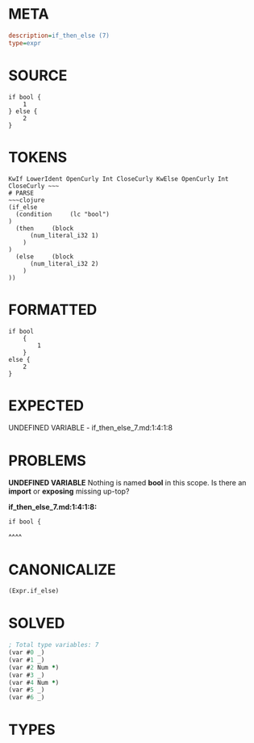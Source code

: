 # META
~~~ini
description=if_then_else (7)
type=expr
~~~
# SOURCE
~~~roc
if bool {
	1
} else {
	2
}
~~~
# TOKENS
~~~text
KwIf LowerIdent OpenCurly Int CloseCurly KwElse OpenCurly Int CloseCurly ~~~
# PARSE
~~~clojure
(if_else
  (condition     (lc "bool")
)
  (then     (block
      (num_literal_i32 1)
    )
)
  (else     (block
      (num_literal_i32 2)
    )
))
~~~
# FORMATTED
~~~roc
if bool
	{
		1
	}
else {
	2
}
~~~
# EXPECTED
UNDEFINED VARIABLE - if_then_else_7.md:1:4:1:8
# PROBLEMS
**UNDEFINED VARIABLE**
Nothing is named **bool** in this scope.
Is there an **import** or **exposing** missing up-top?

**if_then_else_7.md:1:4:1:8:**
```roc
if bool {
```
   ^^^^


# CANONICALIZE
~~~clojure
(Expr.if_else)
~~~
# SOLVED
~~~clojure
; Total type variables: 7
(var #0 _)
(var #1 _)
(var #2 Num *)
(var #3 _)
(var #4 Num *)
(var #5 _)
(var #6 _)
~~~
# TYPES
~~~roc
~~~
